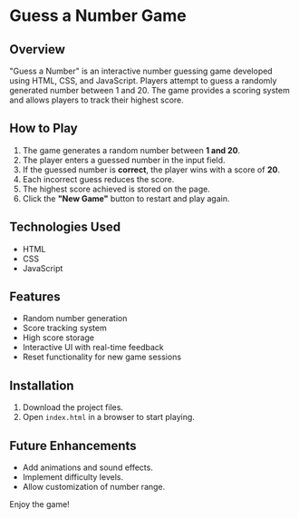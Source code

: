 # Guess a Number Game

## Overview
"Guess a Number" is an interactive number guessing game developed using HTML, CSS, and JavaScript. Players attempt to guess a randomly generated number between 1 and 20. The game provides a scoring system and allows players to track their highest score.

## How to Play
1. The game generates a random number between **1 and 20**.
2. The player enters a guessed number in the input field.
3. If the guessed number is **correct**, the player wins with a score of **20**.
4. Each incorrect guess reduces the score.
5. The highest score achieved is stored on the page.
6. Click the **"New Game"** button to restart and play again.

## Technologies Used
- HTML
- CSS
- JavaScript

## Features
- Random number generation
- Score tracking system
- High score storage
- Interactive UI with real-time feedback
- Reset functionality for new game sessions

## Installation
1. Download the project files.
2. Open `index.html` in a browser to start playing.

## Future Enhancements
- Add animations and sound effects.
- Implement difficulty levels.
- Allow customization of number range.

Enjoy the game!

